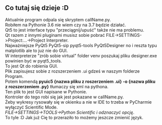 ## Co tutaj się dzieje :D
Aktualnie program odpala się skryptem callName.py.<br />
Robiłem na Pythonie 3.6 nie wiem czy na 3.7 będzie działać.<br />
Qt5 to jest interface typu "przeciągnij/upuść" także nie ma problemu.<br />
Qt razem z innymi pluginami musisz sobie pobrać FILE->SETTINGS->Project:...->Project Interpreter.<br />
Najważniejsze PyQt5 PyQt5-sip pyqt5-tools PyQt5Designer no i reszta typu matplotlib ale to juz nie do GUI.<br />
W interpreterze "zrób sobie virtual" folder venv poszukaj pliku designer.exe powinien być w pyqt5_tools.<br />
To jest Qt do robienia GUI.<br />
Plik zapisujesz sobie z rozszerzeniem .ui gdześ w naszym folderze Program.<br />
Potem komendą **pyuic5 {nazwa pliku z roszerzeniem .ui} -o {nazwa pliku z rozszerzeniem .py}** tłumaczy się xml na pythona.<br />
Ten plik to jest GUI napisane w Pythonie. <br />
Kontroler do tego robi się jak jest pokazane w callName.py.<br />
Żeby wykresy rysowały się w okienku a nie w IDE to trzeba w PyCharmie wyłączyć Scientific Mode. <br />
_FILE->SETTINGS->TOOLS->Python Scientific i odznaczyć opcję_.<br />
To tyle :D Jak już Cię to przeraziło to możemy jeszcze zmienić język.<br />
